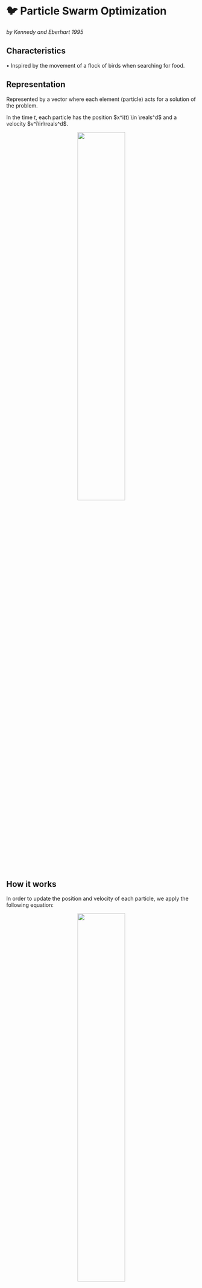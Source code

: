 # 🐦 Particle Swarm Optimization

_by Kennedy and Eberhart 1995_

## **Characteristics**
• Inspired by the movement of a flock of birds when searching for food.


## **Representation**
Represented by a vector where each element (particle) acts for a solution of the problem. 

In the time $t$, each particle has the position $x^i(t) \in \reals^d$ and a velocity $v^i\in\reals^d$.


<p align="center">
<img width="50%" src="https://raw.githubusercontent.com/saracarolina12/IA_School/master/Semestres/Optimizaci%C3%B3n%20y%20Metaheur%C3%ADsticas%20II/Cheat%20Sheets/imgs/PSO_repr.png"> </img>    
</p>

## **How it works**

In order to update the position and velocity of each particle, we apply the following equation:

<p align="center">
<img width="50%" src="https://raw.githubusercontent.com/saracarolina12/IA_School/master/Semestres/Optimizaci%C3%B3n%20y%20Metaheur%C3%ADsticas%20II/Cheat%20Sheets/imgs/PSO_posvel.png"> </img>    
</p>

where:

• $P^i_{best}$ is the best position where the particle $i$ has been.

• $G_{best}$ is the best location we have until now.

• $r_1$ and $r_2$ random numbers between 0 and 1.

•  $w,c_1, c_2$ are hyper parameters. We can initialize them at 0.9 and gradually reduce them to 0.1


## **Pseudocode**
    Parameters:
        N: number of particles
        MaxIter: max number of iterations
        func: objective function
        bounds: search-space
    Return: 𝐺𝑏𝑒𝑠𝑡 (the best position)

    Begin
        Initialize 𝑐1, 𝑐2, 𝑤
        Randomly create the particles positions and velocities.
        Calculate the objective function values
        Calculate 𝑃(i)𝑏𝑒𝑠𝑡 as the current positions
        Calculate 𝐺𝑏𝑒𝑠𝑡
        While t < MaxIter || haven't found a good solution:
            For each particle i:
                Update the velocity
                Update the position
                Calculate func(x^i)
                If(f(x^i) < func(P(i)_best)):
                    update P(i)_best
                If(f(x^i) < func(𝐺𝑏𝑒𝑠𝑡)):
                    update 𝐺𝑏𝑒𝑠𝑡
            End for
        Decrease 𝑐1, 𝑐2, 𝑤
        End while
    End

    Return 𝐺𝑏𝑒𝑠𝑡



